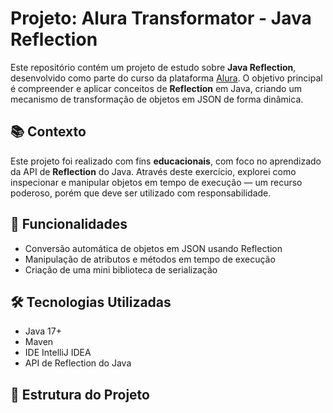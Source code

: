 # Projeto: Alura Transformator - Java Reflection

Este repositório contém um projeto de estudo sobre **Java Reflection**, desenvolvido como parte do curso da plataforma [Alura](https://www.alura.com.br/). O objetivo principal é compreender e aplicar conceitos de **Reflection** em Java, criando um mecanismo de transformação de objetos em JSON de forma dinâmica.

## 📚 Contexto

Este projeto foi realizado com fins **educacionais**, com foco no aprendizado da API de **Reflection** do Java. Através deste exercício, explorei como inspecionar e manipular objetos em tempo de execução — um recurso poderoso, porém que deve ser utilizado com responsabilidade.

## 🚀 Funcionalidades

- Conversão automática de objetos em JSON usando Reflection
- Manipulação de atributos e métodos em tempo de execução
- Criação de uma mini biblioteca de serialização

## 🛠️ Tecnologias Utilizadas

- Java 17+
- Maven
- IDE IntelliJ IDEA
- API de Reflection do Java

## 📂 Estrutura do Projeto
